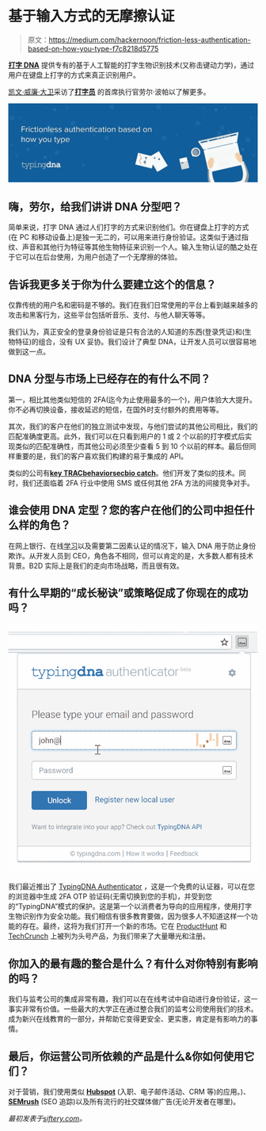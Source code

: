 # 基于输入方式的无摩擦认证

> 原文：<https://medium.com/hackernoon/friction-less-authentication-based-on-how-you-type-f7c8218d5775>

[**打字 DNA**](https://www.typingdna.com/) 提供专有的基于人工智能的打字生物识别技术(又称击键动力学)，通过用户在键盘上打字的方式来真正识别用户。

[凯文·威廉·大卫](https://medium.com/u/8ea7bd91b1a4?source=post_page-----f7c8218d5775--------------------------------)采访了[](https://medium.com/u/a6dd9cfc5463?source=post_page-----f7c8218d5775--------------------------------)[**打字员**](https://siftery.com/typingdna) 的首席执行官劳尔·波帕以了解更多。

![](img/03897689b651bd05c80727d29aa15c55.png)

## 嗨，劳尔，给我们讲讲 DNA 分型吧？

简单来说，打字 DNA 通过人们打字的方式来识别他们。你在键盘上打字的方式(在 PC 和移动设备上)是独一无二的，可以用来进行身份验证。这类似于通过指纹、声音和其他行为特征等其他生物特征来识别一个人。输入生物认证的酷之处在于它可以在后台使用，为用户创造了一个无摩擦的体验。

## 告诉我更多关于你为什么要建立这个的信息？

仅靠传统的用户名和密码是不够的。我们在我们日常使用的平台上看到越来越多的攻击和黑客行为，这些平台包括听音乐、支付、与他人聊天等等。

我们认为，真正安全的登录身份验证是只有合法的人知道的东西(登录凭证)和(生物特征)的组合，没有 UX 妥协。我们设计了典型 DNA，让开发人员可以很容易地做到这一点。

## DNA 分型与市场上已经存在的有什么不同？

第一，相比其他类似短信的 2FA(迄今为止使用最多的一个)，用户体验大大提升。你不必再切换设备，接收延迟的短信，在国外时支付额外的费用等等。

其次，我们的客户在他们的独立测试中发现，与他们尝试的其他公司相比，我们的匹配准确度更高。此外，我们可以在只看到用户的 1 或 2 个以前的打字模式后实现类似的匹配准确性，而其他公司必须至少查看 5 到 10 个以前的样本。最后但同样重要的是，我们的客户喜欢我们构建的易于集成的 API。

类似的公司有[**key TRAC**](https://siftery.com/company/keytrac-1)[**behaviorsec**](https://siftery.com/behaviosec)[**bio catch**](https://siftery.com/company/biocatch)。他们开发了类似的技术。同时，我们还面临着 2FA 行业中使用 SMS 或任何其他 2FA 方法的间接竞争对手。

## 谁会使用 DNA 定型？您的客户在他们的公司中担任什么样的角色？

在网上银行、在线[学习](https://hackernoon.com/tagged/learning)以及需要第二因素认证的情况下，输入 DNA 用于防止身份欺诈。从开发人员到 CEO，角色各不相同，但可以肯定的是，大多数人都有技术背景。B2D 实际上是我们的走向市场战略，而且很有效。

## 有什么早期的“成长秘诀”或策略促成了你现在的成功吗？

![](img/39fb69ac776c91415ef5643c9318b73a.png)

我们最近推出了 [TypingDNA Authenticator](https://www.typingdna.com/authenticator) ，这是一个免费的认证器，可以在您的浏览器中生成 2FA OTP 验证码(无需切换到您的手机)，并受到您的“TypingDNA”模式的保护。这是第一个以消费者为导向的应用程序，使用打字生物识别作为安全功能。我们相信有很多教育要做，因为很多人不知道这样一个功能的存在。最终，这将为我们打开一个新的市场。它在 [ProductHunt](https://www.producthunt.com/posts/typingdna-authenticator) 和 [TechCrunch](https://techcrunch.com/2018/03/14/typingdna-authenticator-chrome/) 上被列为头号产品，为我们带来了大量曝光和注册。

## 你加入的最有趣的整合是什么？有什么对你特别有影响的吗？

我们与监考公司的集成非常有趣，我们可以在在线考试中自动进行身份验证，这一事实非常有价值。一些最大的大学正在通过整合我们的监考公司使用我们的技术。成为新兴在线教育的一部分，并帮助它变得更安全、更实惠，肯定是有影响力的事情。

## 最后，你运营公司所依赖的产品是什么&你如何使用它们？

对于营销，我们使用类似 [**Hubspot**](https://siftery.com/hubspot-marketing-hub) (入职、电子邮件活动、CRM 等)的应用。)、 [**SEMrush**](https://siftery.com/semrush) (SEO 追踪)以及所有流行的社交媒体做广告(无论开发者在哪里)。

*最初发表于*[*siftery.com*](https://siftery.com/stories/friction-less-authentication-based-on-how-you-type)*。*